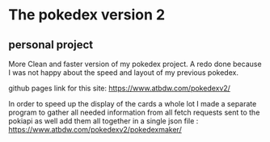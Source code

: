 # The pokedex version 2 #
## personal project ##

More Clean and faster version of my pokedex project.
A redo done because I was not happy about the speed and layout of my previous pokedex.

github pages link for this site: https://www.atbdw.com/pokedexv2/ 

In order to speed up the display of the cards a whole lot I made a separate program to gather
all needed information from all fetch requests sent to the pokiapi as well add them all together in a single
json file : https://www.atbdw.com/pokedexv2/pokedexmaker/

